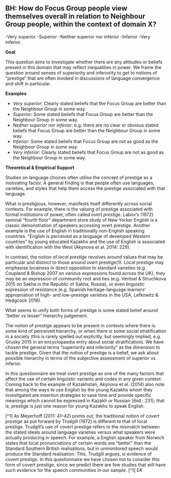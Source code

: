 
## BH: How do Focus Group people view themselves overall in relation to Neighbour Group people, within the context of domain X?

-Very superior
-Superior
-Neither superior nor inferior
-Inferior
-Very inferior



**Goal**

This question aims to investigate whether there are any attitudes or beliefs present in this domain that may reflect inequalities in power. We frame the question around senses of superiority and inferiority to get to notions of “prestige” that are often invoked in discussions of language convergence and shift in particular.



**Examples**

- *Very superior*: Clearly stated beliefs that the Focus Group are better than the Neighbour Group in some way.
- *Superior*: Some stated beliefs that Focus Group are better than the Neighbour Group in some way.
- *Neither superior nor inferior:* e.g. there are no clear or obvious stated beliefs that Focus Group are better than the Neighbour Group in some way.
- *Inferior*: Some stated beliefs that Focus Group are not as good as the Neighbour Group in some way.
- *Very inferior*: Clearly stated beliefs that Focus Group are not as good as the Neighbour Group in some way.




**Theoretical & Empirical Support**

Studies on language choices often utilise the concept of prestige as a motivating factor. A general finding is that people often use languages, varieties, and styles that help them access the prestige associated with that language.



What is prestigious, however, manifests itself differently across social contexts. For example, there is the valuing of prestige associated with formal institutions of power, often called *overt prestige*. Labov’s (1972) seminal “fourth floor” department store study of New Yorker English is a classic demonstration of speakers accessing overt prestige. Another example is the use of English in traditionally non-English speaking countries. “English is perceived as a language of developed Western countries” by young educated Kazakhs and the use of English is associated with identification with the West (Akynova et al. 2014: 229).



In contrast, the notion of *local prestige* revolves around values that may be particular and distinct to those around overt prestige(1). Local prestige may emphasise localness in direct opposition to standard varieties (e.g. Coupland & Bishop 2007 on various expressions found across the UK), they may be an expression of community root and ties (e.g. Ventsel & Struchkova 2015 on Sakha in the Republic of Sakha, Russia), or even linguistic expression of resistance (e.g. Spanish heritage-language learners’ appropriation of high- and low-prestige varieties in the USA, Lefkowitz & Hedgcock 2016).



What seems to unify both forms of prestige is some stated belief around “better vs lesser” hierarchy judgement.



The notion of prestige appears to be present in contexts where there is some kind of perceived hierarchy, or when there is some social stratification in a society (this is rarely spelled out explicitly, but seemingly implied, e.g. Grusky 2015 in an encyclopaedia entry about social stratification). We have chosen the general terms “superiority and inferiority” as the dimension to tackle prestige. Given that the notion of prestige is a belief, we ask about possible hierarchy in terms of the subjective assessment of superior vs inferior.



In this questionnaire we treat overt prestige as one of the many factors that affect the use of certain linguistic variants and codes in any given context. Coming back to the example of Kazakhstan, Akynova et al. (2014) also note that among the ways to use English by the young Kazakhs whom they investigated are insertion strategies to save time and provide specific meanings which cannot be expressed in Kazakh or Russian (ibid.: 231); that is, prestige is just one reason for young Kazakhs to speak English.



[^1] As Meyerhoff (2011: 41–42) points out, the traditional notion of *covert prestige* as put forward by Trudgill (1972) is different to that of local prestige. Trudgill’s use of covert prestige refers to the mismatch between the stated ideals around language varieties versus what speakers were actually producing in speech. For example, a English speaker from Norwich states that local pronunciations of certain words are “better” than the Standard Southern British realisations, but in unmonitored speech would produce the Standard realisation. This, Trudgill argues, is evidence of covert prestige. In this questionnaire we have chosen not to consider this form of covert prestige, since we predict there are few studies that will have such evidence for the speech communities in our sample.
[^1] *EK*
